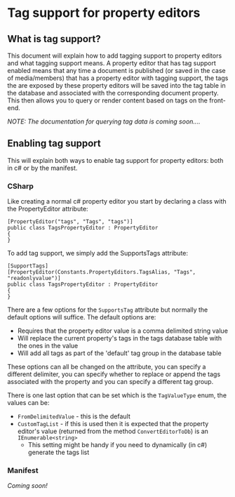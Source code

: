 # Tag support for property editors

## What is tag support?

This document will explain how to add tagging support to property editors and what tagging support means. A property editor that has tag support enabled means 
that any time a document is published (or saved in the case of media/members) that has a property editor with tagging support, the tags the are exposed
by these property editors will be saved into the tag table in the database and associated with the corresponding document property. This then allows you 
to query or render content based on tags on the front-end.

*NOTE: The documentation for querying tag data is coming soon....*

## Enabling tag support

This will explain both ways to enable tag support for property editors: both in c# or by the manifest.

### CSharp

Like creating a normal c# property editor you start by declaring a class with the PropertyEditor attribute:

	[PropertyEditor("tags", "Tags", "tags")]
    public class TagsPropertyEditor : PropertyEditor
    {
    }

To add tag support, we simply add the SupportsTags attribute:

    [SupportTags]
    [PropertyEditor(Constants.PropertyEditors.TagsAlias, "Tags", "readonlyvalue")]
    public class TagsPropertyEditor : PropertyEditor
    {
    }

There are a few options for the `SupportsTag` attribute but normally the default options will suffice. 
The default options are:

* Requires that the property editor value is a comma delimited string value
* Will replace the current property's tags in the tags database table with the ones in the value
* Will add all tags as part of the 'default' tag group in the database table

These options can all be changed on the attribute, you can specify a different delimiter, you can specify whether to replace or append the tags associated with the property and you can specify a different tag group.

There is one last option that can be set which is the `TagValueType` enum, the values can be:

* `FromDelimitedValue` - this is the default
* `CustomTagList` - if this is used then it is expected that the property editor's value (returned from the method `ConvertEditorToDb`) is an `IEnumerable<string>`
	* This setting might be handy if you need to dynamically (in c#) generate the tags list

### Manifest

*Coming soon!*